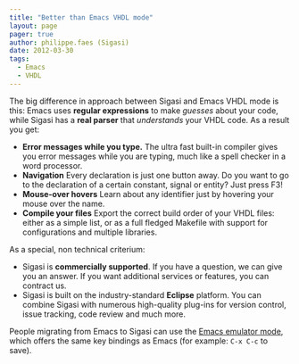 ```yaml
---
title: "Better than Emacs VHDL mode"
layout: page 
pager: true
author: philippe.faes (Sigasi)
date: 2012-03-30
tags: 
  - Emacs
  - VHDL
---
```

The big difference in approach between Sigasi and Emacs VHDL mode is this:  Emacs uses **regular expressions** to make _guesses_ about your code, while Sigasi has a **real parser** that _understands_ your VHDL code. As a result you get:

* **Error messages while you type.** The ultra fast built-in compiler gives you error messages while you are typing, much like a spell checker in a word processor.
* **Navigation** Every declaration is just one button away. Do you want to go to the declaration of a certain constant, signal or entity? Just press F3!
* **Mouse-over hovers** Learn about any identifier just by hovering your mouse over the name.
* **Compile your files** Export the correct build order of your VHDL files: either as a simple list, or as a full fledged Makefile with support for configurations and multiple libraries.

As a special, non technical criterium:

* Sigasi is **commercially supported**. If you have a question, we can give you an answer. If you want additional services or features, you can contract us.
* Sigasi is built on the industry-standard **Eclipse** platform. You can combine Sigasi with numerous high-quality plug-ins for version control, issue tracking, code review and much more.

People migrating from Emacs to Sigasi can use the [Emacs emulator mode](/faq.html#Emacs), which offers the same key bindings as Emacs (for example: `C-x C-c` to save).